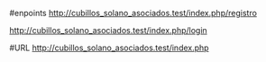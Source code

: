 #enpoints
http://cubillos_solano_asociados.test/index.php/registro 

http://cubillos_solano_asociados.test/index.php/login

#URL
http://cubillos_solano_asociados.test/index.php
